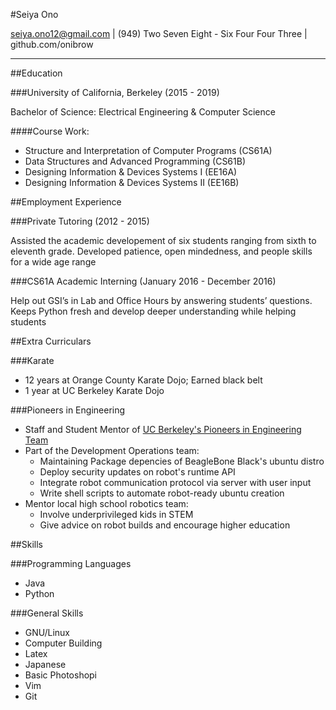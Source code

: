 #Seiya Ono

<seiya.ono12@gmail.com> | (949) Two Seven Eight - Six Four Four Three | github.com/onibrow

-----

##Education 

###University of California, Berkeley (2015 - 2019)

Bachelor of Science: Electrical Engineering & Computer Science

####Course Work:

* Structure and Interpretation of Computer Programs (CS61A)
* Data Structures and Advanced Programming (CS61B)
* Designing Information & Devices Systems I (EE16A)
* Designing Information & Devices Systems II (EE16B)

##Employment Experience

###Private Tutoring (2012 - 2015)

Assisted the academic developement of six students ranging from sixth to eleventh grade. Developed patience, open mindedness, and people skills for a wide age range

###CS61A Academic Interning (January 2016 - December 2016)

Help out GSI’s in Lab and Office Hours by answering students’ questions. Keeps Python fresh and develop deeper understanding while helping students

##Extra Curriculars 

###Karate

* 12 years at Orange County Karate Dojo; Earned black belt
* 1 year at UC Berkeley Karate Dojo

###Pioneers in Engineering

* Staff and Student  Mentor of [UC Berkeley's Pioneers in Engineering Team](https://pioneers.berkeley.edu/)
* Part of the Development Operations team:
    * Maintaining Package depencies of BeagleBone Black's ubuntu distro
    * Deploy security updates on robot's runtime API
    * Integrate robot communication protocol via server with user input 
    * Write shell scripts to automate robot-ready ubuntu creation
* Mentor local high school robotics team:
    * Involve underprivileged kids in STEM
    * Give advice on robot builds and encourage higher education

##Skills

###Programming Languages

* Java
* Python

###General Skills

* GNU/Linux
* Computer Building
* Latex
* Japanese
* Basic Photoshopi
* Vim
* Git 
